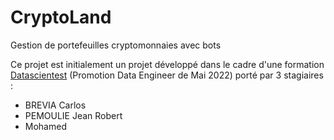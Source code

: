 # CryptoLand
<p>Gestion de portefeuilles cryptomonnaies avec bots</p>

<p>Ce projet est initialement un projet développé dans le cadre d'une formation <a href="https://datascientest.com/a-propos">Datascientest</a> (Promotion Data Engineer de Mai 2022) porté par 3 stagiaires :<ul>
  <li>BREVIA Carlos</li>
  <li>PEMOULIE Jean Robert</li>
  <li>Mohamed</li>
</ul></p>
